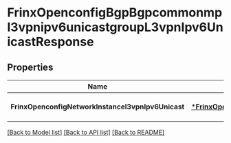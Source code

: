 # FrinxOpenconfigBgpBgpcommonmpl3vpnipv6unicastgroupL3vpnIpv6UnicastResponse

## Properties
Name | Type | Description | Notes
------------ | ------------- | ------------- | -------------
**FrinxOpenconfigNetworkInstancel3vpnIpv6Unicast** | [***FrinxOpenconfigBgpBgpcommonmpl3vpnipv6unicastgroupL3vpnIpv6Unicast**](frinx.openconfig.bgp.bgpcommonmpl3vpnipv6unicastgroup.L3vpnIpv6Unicast.md) |  | [optional] [default to null]

[[Back to Model list]](../README.md#documentation-for-models) [[Back to API list]](../README.md#documentation-for-api-endpoints) [[Back to README]](../README.md)


